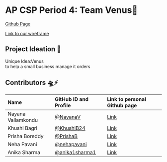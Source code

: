 # AP CSP Period 4: Team Venus🔭
[Github Page](https://nehapavani.github.io/n224_Venus/)

[Link to our wireframe](https://www.canva.com/design/DAE6tsiF4aA/PPBth3MRES_rctjeomZvHg/view)



## Project Ideation 🚀
Unique Idea:Venus <br>
to help a small business manage it orders<br>

## Contributors 🛸⚡️
| Name | GitHub ID and Profile | Link to personal Github page |
|:-----|:----------------------|:-----------------------------|
| Nayana Vallamkondu | [@NayanaV](https://github.com/Nayanav)| [Link](https://nayanav.github.io/indiv.github.io/)|
| Khushi Bagri | [@KhushiB24](https://github.com/gigiguan)| [Link](https://khushib24.github.io/khushi12.github.io/)|
| Prisha Boreddy | [@PrishaB](https://github.com/PrishaB) | [Link](https://prishab.github.io/Individual_Repo2.0/)|
| Neha Pavani | [@nehapavani](https://github.com/nehapavani) | [Link](https://nehapavani.github.io/CSP-Tri-3/)|
| Anika Sharma | [@anika1sharma1](https://github.com/anika1sharma1) | [Link](https://anika1sharma1.github.io/AnikaIndi/)|
